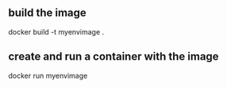 ## build the image
docker build -t myenvimage .

## create and run a container with the image
docker run myenvimage
